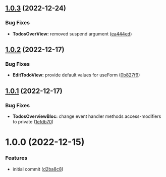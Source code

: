 ## [1.0.3](https://github.com/bloc-state/todos/compare/v1.0.2...v1.0.3) (2022-12-24)


### Bug Fixes

* **TodosOverView:** removed suspend argument ([ea444ed](https://github.com/bloc-state/todos/commit/ea444ed40c8d63b9dd6755281dfc7a16a0f3d7ff))

## [1.0.2](https://github.com/bloc-state/todos/compare/v1.0.1...v1.0.2) (2022-12-17)


### Bug Fixes

* **EditTodoView:** provide default values for useForm ([0b827f9](https://github.com/bloc-state/todos/commit/0b827f99cea25deb91e9ee8ccd1340661b8d08ba))

## [1.0.1](https://github.com/bloc-state/todos/compare/v1.0.0...v1.0.1) (2022-12-17)


### Bug Fixes

* **TodosOverviewBloc:** change event handler methods access-modifiers to private ([1efdb70](https://github.com/bloc-state/todos/commit/1efdb70621b8d2b7f90e2a03028d4dbc6e281211))

# 1.0.0 (2022-12-15)


### Features

* initial commit ([d2ba8c8](https://github.com/bloc-state/todos/commit/d2ba8c82b1cde83a5e021c8b73ee1cf7232f807b))
